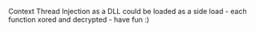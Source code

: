 Context Thread Injection as a DLL could be loaded as a side load - each function xored and decrypted - have fun :) 
